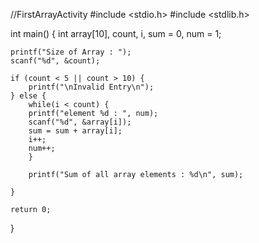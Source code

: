 //FirstArrayActivity
#include <stdio.h>
#include <stdlib.h>

int main()
{
    int array[10], count, i, sum = 0, num = 1;

    printf("Size of Array : ");
    scanf("%d", &count);

    if (count < 5 || count > 10) {
        printf("\nInvalid Entry\n");
    } else {
        while(i < count) {
        printf("element %d : ", num);
        scanf("%d", &array[i]);
        sum = sum + array[i];
        i++;
        num++;
        }

        printf("Sum of all array elements : %d\n", sum);

    }

    return 0;
}

